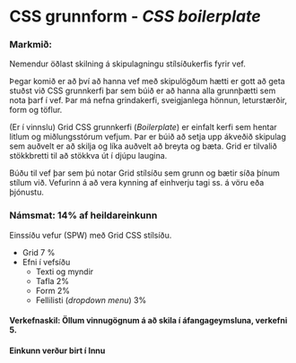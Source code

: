 # CSS grunnform - _CSS boilerplate_

### Markmið:
Nemendur öðlast skilning á skipulagningu stílsíðukerfis fyrir vef.

Þegar komið er að því að hanna vef með skipulögðum hætti er gott að geta stuðst við CSS grunnkerfi þar sem búið er að hanna alla grunnþætti sem nota þarf í vef. Þar má nefna grindakerfi, sveigjanlega hönnun, leturstærðir, form og töflur. 

(Er í vinnslu)
Grid CSS grunnkerfi (_Boilerplate_) er einfalt kerfi sem hentar litlum og miðlungsstórum vefjum. Þar er búið að setja upp ákveðið skipulag sem auðvelt er að skilja og líka auðvelt að breyta og bæta. Grid er tilvalið stökkbretti til að stökkva út í djúpu laugina.

Búðu til vef þar sem þú notar Grid stílsíðu sem grunn og bætir síða þínum stílum við.  Vefurinn á að vera kynning af einhverju tagi ss. á vöru eða þjónustu.



### Námsmat:  14% af heildareinkunn

Einssíðu vefur (SPW) með  Grid CSS stílsíðu. 

* Grid	7 %
* Efni í vefsíðu
  * Texti og myndir
  * Tafla	2%
  * Form	2%
  * Fellilisti (_dropdown menu_)	3% 

#### Verkefnaskil: Öllum vinnugögnum á að skila í áfangageymsluna, verkefni 5. 

#### Einkunn verður birt í Innu
